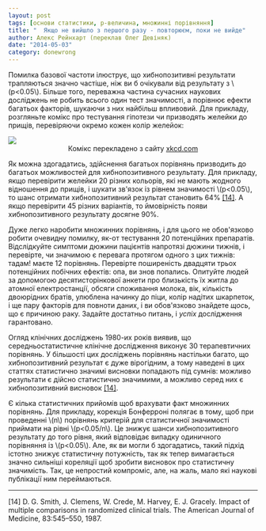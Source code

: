 ```yaml
---
layout: post
tags: [основи статистики, р-величина, множинні порівняння]
title: "  Якщо не вийшло з першого разу - повторюєм, поки не вийде"
author: Алекс Рейнхарт (переклав Олег Девіняк)
date: "2014-05-03" 
category: donewrong
---
```


Помилка базової частоти ілюструє, що хибнопозитивні результати трапляються значно частіше, ніж ви б очікували від результату з \\(р<0.05\\). Більше того, переважна частина сучасних наукових досліджень не робить всього один тест значимості, а порівнює ефекти багатьох факторів, шукаючи з них найбільш впливовий. Для прикладу, розгляньте комікс про тестування гіпотези чи призводять желейки до прищів, перевіряючи окремо кожен колір желейок:

<img src="http://stat.org.ua/figures/xkcd-significant.png">

<div align="center">Комікс перекладено з сайту <a href="http://xkcd.com/882/">xkcd.com</a></div>

Як можна здогадатись, здійснення багатьох порівнянь призводить до багатьох можливостей для хибнопозитивного результату. Для прикладу, якщо перевірити желейки 20 різних кольорів, які не мають жодного відношення до прищів, і шукати зв'язок із рівнем значимості \\(р<0.05\\), то шанс отримати хибнопозитивний результат становить 64% <a href="#Smith">\[14\]<a/>. А якщо перевірити 45 різних варіантів, то ймовірність появи хибнопозитивного результату досягне 90%. 

Дуже легко наробити множинних порівнянь, і для цього не обов'язково робити очевидну помилку, як-от тестування 20 потенційних препаратів. Відслідкуйте симптоми дюжини пацієнтів напротязі дюжини тижнів, і перевірте, чи значимою є перевага протягом одного з цих тижнів: тадам! маєте 12 порівнянь. Перевірте поширеність двадцяти трьох потенційних побічних ефектів: опа, ви знов попались. Опитуйте людей за допомогою десятисторінкової анкети про близькість їх житла до атомної електростанції, обсяги споживання молока, вік, кількість двоюрідних братів, улюблена начинку до піци, колір надітих шкарпеток, і ще пару факторів для повноти даних, і ви обов'язково знайдете *щось*, що є причиною раку. Задайте достатньо питань, і *успіх* дослідження гарантовано.

Огляд клінічних досліджень 1980-их років виявив, що середньостатистичне клінічне дослідження виконує 30 терапевтичних порівнянь. У більшості цих досліджень порівнянь настільки багато, що хибнопозитивний результат є дуже вірогідним, а тому наведені в цих статтях статистично значимі висновки попадають під сумнів: можливо результати є дійсно статистично значимими, а можливо серед них є хибнопозитивний висновок <a href="#Smith">\[14\]<a/>.

Є кілька статистичних прийомів щоб врахувати факт множинних порівнянь. Для прикладу, корекція Бонферроні полягає в тому, щоб при проведенні \\(n\\) порівнянь критерій для статистичної значимості приймати на рівні \\(р<0.05/n\\). Це знижує шанси хибнопозитивного результату до того рівня, який відповідає випадку одиничного порівняння із \\(р<0.05\\). Але, як ви могли б здогадатись, такий підхід істотно знижує статистичну потужність, так як тепер вимагається значно сильніші кореляції щоб зробити висновок про статистичну значимість. Так, це непростий компроміс, але, на жаль, мало які наукові публікації ним переймаються.
 
___

<div class="nohover">
<a name="Smith", id="anchor">[14] D. G. Smith, J. Clemens, W. Crede, M. Harvey, E. J. Gracely. Impact of multiple comparisons in randomized clinical trials. The American Journal of Medicine, 83:545–550, 1987. </a>


